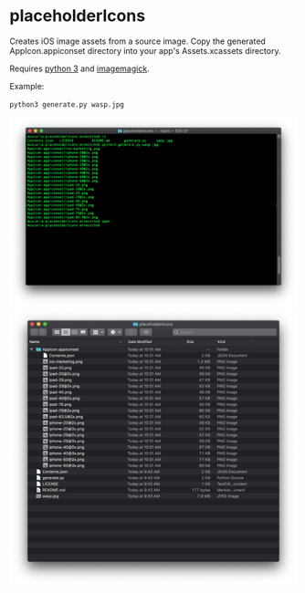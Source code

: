 # placeholderIcons
Creates iOS image assets from a source image.  Copy the generated AppIcon.appiconset directory into your app's Assets.xcassets directory.

Requires [python 3](https://www.python.org/) and [imagemagick](https://imagemagick.org/).

Example:

`python3 generate.py wasp.jpg`

![command line screenshot](/images/generate.png)
![generated AppIcon.appiconset](/images/output.png)
